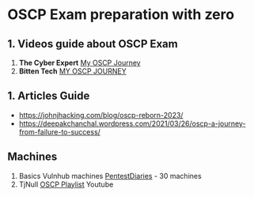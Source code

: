 # OSCP Exam preparation with zero

## 1. Videos guide about OSCP Exam

1. **The Cyber Expert** [My OSCP Journey](https://www.youtube.com/watch?v=pFhecgu0sE0&t=958s&ab_channel=TheCyberExpert)
2. **Bitten Tech** [MY OSCP JOURNEY](https://www.youtube.com/watch?v=U4iza9gYxKU&ab_channel=BittenTech)

## 1. Articles Guide

- https://johnjhacking.com/blog/oscp-reborn-2023/
- https://deepakchanchal.wordpress.com/2021/03/26/oscp-a-journey-from-failure-to-success/

## Machines

1. Basics Vulnhub machines [PentestDiaries](https://www.youtube.com/watch?v=NXkGmSjIdtw&list=PLa1NVzrmWk35nFJBKW5n0gFgRhEW1Gf17&ab_channel=PentestDiaries) - 30 machines
2. TjNull [ OSCP Playlist](https://www.youtube.com/playlist?list=PLidcsTyj9JXK-fnabFLVEvHinQ14Jy5tf " ddfdf") Youtube
